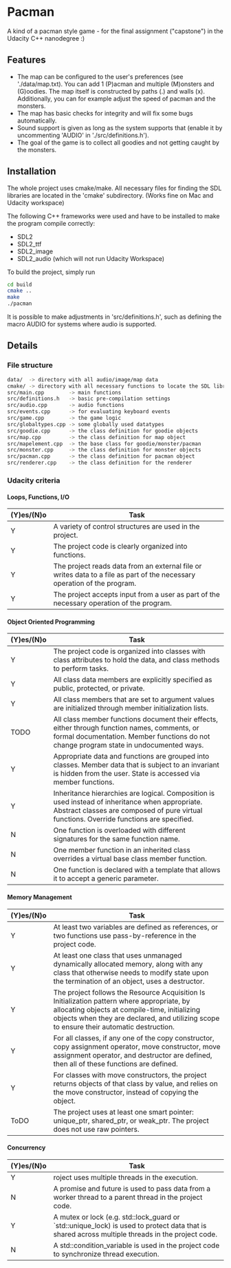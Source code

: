 
# Pacman

A kind of a pacman style game - for the final assignment ("capstone") in the Udacity C++ nanodegree :)

## Features

- The map can be configured to the user's preferences (see './data/map.txt). You can add 1 (P)acman and multiple (M)onsters and (G)oodies. The map itself is constructed by paths (.) and walls (x). Additionally, you can for example adjust the speed of pacman and the monsters.
- The map has basic checks for integrity and will fix some bugs automatically.
- Sound support is given as long as the system supports that (enable it by uncommenting 'AUDIO' in './src/definitions.h').
- The goal of the game is to collect all goodies and not getting caught by the monsters.


## Installation

The whole project uses cmake/make. All necessary files for finding the SDL libraries are located in the 'cmake' subdirectory.
(Works fine on Mac and Udacity workspace)

The following C++ frameworks were used and have to be installed to make the program compile correctly:
- SDL2
- SDL2_ttf
- SDL2_image
- SDL2_audio (which will not run Udacity Workspace)

To build the project, simply run

```bash
cd build
cmake ..
make 
./pacman
```
It is possible to make adjustments in 'src/definitions.h', such as defining the macro AUDIO for systems where audio is supported.

## Details

### File structure
```bash
data/  -> directory with all audio/image/map data
cmake/ -> directory with all necessary functions to locate the SDL libraries
src/main.cpp        -> main functions
src/definitions.h   -> basic pre-compilation settings
src/audio.cpp       -> audio functions
src/events.cpp      -> for evaluating keyboard events
src/game.cpp        -> the game logic
src/globaltypes.cpp -> some globally used datatypes
src/goodie.cpp      -> the class definition for goodie objects
src/map.cpp         -> the class definition for map object
src/mapelement.cpp  -> the base class for goodie/monster/pacman
src/monster.cpp     -> the class definition for monster objects
src/pacman.cpp      -> the class definition for pacman object
src/renderer.cpp    -> the class definition for the renderer
```

### Udacity criteria
#### Loops, Functions, I/O
|(Y)es/(N)o|Task|
|--|--|
|Y|A variety of control structures are used in the project.|
|Y|The project code is clearly organized into functions.|
|Y|The project reads data from an external file or writes data to a file as part of the necessary operation of the program.|
|Y|The project accepts input from a user as part of the necessary operation of the program.|

#### Object Oriented Programming
|(Y)es/(N)o|Task|
|--|--|
|Y|The project code is organized into classes with class attributes to hold the data, and class methods to perform tasks.|
|Y|All class data members are explicitly specified as public, protected, or private.|
|Y|All class members that are set to argument values are initialized through member initialization lists.|
|TODO|All class member functions document their effects, either through function names, comments, or formal documentation. Member functions do not change program state in undocumented ways.|
|Y|Appropriate data and functions are grouped into classes. Member data that is subject to an invariant is hidden from the user. State is accessed via member functions.|
|Y|Inheritance hierarchies are logical. Composition is used instead of inheritance when appropriate. Abstract classes are composed of pure virtual functions. Override functions are specified.|
|N|One function is overloaded with different signatures for the same function name.|
|N|One member function in an inherited class overrides a virtual base class member function.|
|N|One function is declared with a template that allows it to accept a generic parameter.|

#### Memory Management
|(Y)es/(N)o|Task|
|--|--|
|Y|At least two variables are defined as references, or two functions use pass-by-reference in the project code.|
|Y|At least one class that uses unmanaged dynamically allocated memory, along with any class that otherwise needs to modify state upon the termination of an object, uses a destructor.|
|Y|The project follows the Resource Acquisition Is Initialization pattern where appropriate, by allocating objects at compile-time, initializing objects when they are declared, and utilizing scope to ensure their automatic destruction.|
|Y|For all classes, if any one of the copy constructor, copy assignment operator, move constructor, move assignment operator, and destructor are defined, then all of these functions are defined.|
|Y|For classes with move constructors, the project returns objects of that class by value, and relies on the move constructor, instead of copying the object.|
|ToDO|The project uses at least one smart pointer: unique_ptr, shared_ptr, or weak_ptr. The project does not use raw pointers.|

#### Concurrency
|(Y)es/(N)o|Task|
|--|--|
|Y|roject uses multiple threads in the execution.|
|N|A promise and future is used to pass data from a worker thread to a parent thread in the project code.|
|Y|A mutex or lock (e.g. std::lock_guard or `std::unique_lock) is used to protect data that is shared across multiple threads in the project code.|
|N|A std::condition_variable is used in the project code to synchronize thread execution.|


